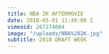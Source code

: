```yaml
---
title: NBA 2K AFTERMOVIE
date: 2018-05-01 11:49:00 Z
vimeoid: 267274884
image: "/uploads/NBA%202K.jpg"
subtitle: 2018 DRAFT WEEK
---
```


